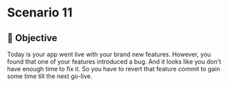 # Scenario 11

## 🏁 Objective

Today is your app went live with your brand new features. However, you found that one of your features introduced a bug. And it looks like you don't have enough time to fix it. So you have to revert that feature commit to gain some time till the next go-live.
